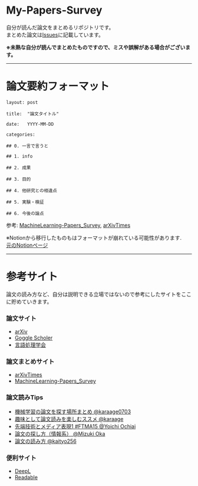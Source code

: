 # My-Papers-Survey

自分が読んだ論文をまとめるリポジトリです。<br>
まとめた論文は[Issues](https://github.com/tsutsumi-ozro/My-Papers-Survey/issues)に記載しています。<br>

**※未熟な自分が読んでまとめたものですので、ミスや誤解がある場合がございます。**

---------------------------------------


# 論文要約フォーマット
```
layout: post

title:  "論文タイトル"

date:   YYYY-MM-DD

categories: 

## 0. 一言で言うと

## 1. info

## 2. 成果

## 3. 目的

## 4. 他研究との相違点

## 5. 実験・検証

## 6. 今後の論点

```
参考: [MachineLearning-Papers_Survey](https://github.com/Yagami360/machine-learning-papers-survey/blob/master/README.md), [arXivTimes](https://github.com/arXivTimes/arXivTimes)<br>

※Notionから移行したものもはフォーマットが崩れている可能性があります.<br>
[元のNotionページ](https://temporal-egret-78a.notion.site/Research-e0bc69dfdd044aa3b6107d616ea01f59)


---------------------------------------

# 参考サイト
論文の読み方など、自分は説明できる立場ではないので参考にしたサイトをここに貯めていきます。<br>

### 論文サイト
* [arXiv](https://arxiv.org/)
* [Goggle Scholer](https://scholar.google.co.jp/schhp?hl=ja&as_sdt=0,5)
* [言語処理学会](https://www.anlp.jp/guide/nenji.html)

### 論文まとめサイト
* [arXivTimes](https://github.com/arXivTimes/arXivTimes)
* [MachineLearning-Papers_Survey](https://github.com/Yagami360/machine-learning-papers-survey)

### 論文読みTips
* [機械学習の論文を探す場所まとめ @karaage0703](https://zenn.dev/karaage0703/articles/46806d77983b8a#%E8%AB%96%E6%96%87%E3%82%92%E8%AA%AD%E3%82%93%E3%81%A7%E3%81%BF%E3%82%8B)
* [趣味として論文読みを楽しむススメ @karaage](https://karaage.hatenadiary.jp/entry/2018/08/13/000000)
* [先端技術とメディア表現1 #FTMA15 @Yoichi Ochiai](https://www.slideshare.net/Ochyai/1-ftma15)
* [論文の探し方（情報系） @Mizuki Oka](https://note.com/mizuki_oka/n/nfd3101bec937)
* [論文の読み方 @kaityo256](https://speakerdeck.com/kaityo256/how-to-survey)

### 便利サイト
* [DeepL](https://www.deepl.com/translator)
* [Readable](https://readable.jp/)















